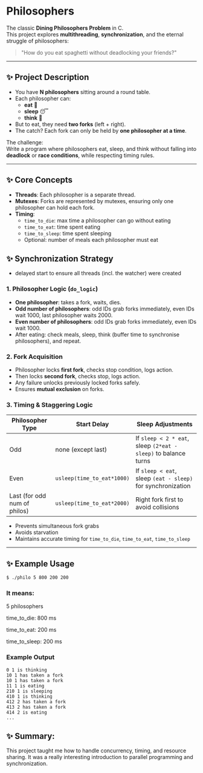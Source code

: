 # Philosophers

The classic **Dining Philosophers Problem** in C.  
This project explores **multithreading**, **synchronization**, and the eternal struggle of philosophers:  
> "How do you eat spaghetti without deadlocking your friends?"

---

## ✨ Project Description

- You have **N philosophers** sitting around a round table.  
- Each philosopher can:
  - **eat** 🍝
  - **sleep** 😴
  - **think** 💭  
- But to eat, they need **two forks** (left + right).  
- The catch? Each fork can only be held by **one philosopher at a time**.  

The challenge:  
Write a program where philosophers eat, sleep, and think without falling into **deadlock** or **race conditions**, while respecting timing rules.  

---

## ✨ Core Concepts
- **Threads**: Each philosopher is a separate thread.  
- **Mutexes**: Forks are represented by mutexes, ensuring only one philosopher can hold each fork.  
- **Timing**:  
  - `time_to_die`: max time a philosopher can go without eating  
  - `time_to_eat`: time spent eating  
  - `time_to_sleep`: time spent sleeping  
  - Optional: number of meals each philosopher must eat  

## ✨ Synchronization Strategy
- delayed start to ensure all threads (incl. the watcher) were created

### 1. Philosopher Logic (`do_logic`)
- **One philosopher**: takes a fork, waits, dies.
- **Odd number of philosophers**: odd IDs grab forks immediately, even IDs wait 1000, last philosopher waits 2000.  
- **Even number of philosophers**: odd IDs grab forks immediately, even IDs wait 1000.
- After eating: check meals, sleep, think (buffer time to synchronise philosophers), and repeat.

### 2. Fork Acquisition
- Philosopher locks **first fork**, checks stop condition, logs action.  
- Then locks **second fork**, checks stop, logs action.  
- Any failure unlocks previously locked forks safely.  
- Ensures **mutual exclusion** on forks.


### 3. Timing & Staggering Logic

| Philosopher Type | Start Delay             | Sleep Adjustments                                           |
|-----------------|--------------------------|-------------------------------------------------------------|
| Odd             | none (except last)      | If `sleep < 2 * eat`, sleep `(2*eat - sleep)` to balance turns |
| Even            | `usleep(time_to_eat*1000)` | If `sleep < eat`, sleep `(eat - sleep)` for synchronization  |
| Last (for odd num of philos)           | `usleep(time_to_eat*2000)` | Right fork first to avoid collisions                        |

- Prevents simultaneous fork grabs  
- Avoids starvation  
- Maintains accurate timing for `time_to_die`, `time_to_eat`, `time_to_sleep`

---

## ✨ Example Usage

```bash
$ ./philo 5 800 200 200
```
### It means:

5 philosophers

time_to_die: 800 ms

time_to_eat: 200 ms

time_to_sleep: 200 ms

### Example Output
```
0 1 is thinking
10 1 has taken a fork
10 1 has taken a fork
11 1 is eating
210 1 is sleeping
410 1 is thinking
412 2 has taken a fork
413 2 has taken a fork
414 2 is eating
...
```
## ✨ Summary:
This project taught me how to handle concurrency, timing, and resource sharing. It was a really interesting introduction to parallel programming and synchronization.
